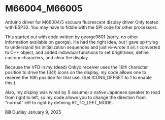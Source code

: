 # M66004_M66005
Arduino driver for M66004/5 vacuum fluorescent display driver
Only tested with ESP32.  You may have to fiddle with the SPI code
for other processors.

This started out with code written by george9801 (sorry, no other information
available on george).  He had the right idea, but I gave up trying to
understand his initialization sequences and just re-wrote it all.  I
converted to C++ object, and added individual functions to set brightness,
define custom characters, and clear the display.

Because the VFD in my (dead) Onkyo receiver uses the 16th character
position to drive the (34!) icons on the display, my code allows
one to reserve the 16th position for that use.  (Set ICONS_OFFSET
to 1 to enable this.)

Also, my display was wired by (I assume) a native Japanese speaker to read
from right to left, so my code allows you to change the direction from "normal"
left to right by defining RT_TO_LEFT_MODE.

Bill Dudley
January 9, 2025
